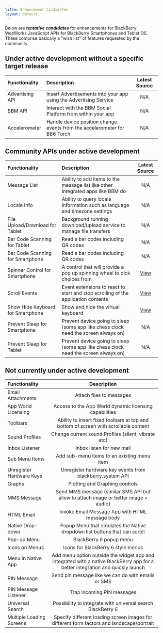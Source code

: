 ```yaml
---
title: Enhancement Candidates
layout: default
---
```



Below are _**tentative candidates**_ for enhancements for BlackBerry WebWorks JavaScript APIs for BlackBerry Smartphones and Tablet OS.  These comprise basically a "wish list" of features requested by the community.

## Under active development without a specific target release

 Functionality | Description | Latest Source
:------------|:------------|:-----------:
 Advertising API | Insert Advertisements into your app using the Advertising Service  | N/A  
 BBM API | Interact with the BBM Social Platform from within your app  | N/A  
 Accelerometer  | Handle device position change events from the accelerometer for BB6 Torch  | N/A   

## Community APIs under active development

Functionality | Description |  Latest Source 
:------------|:------------|:-----------:
 Message List | Ability to add items to the message list like other integrated apps like BBM do | N/A  
 Locale Info | Ability to query locale information such as language and timezone settings  | N/A  
 File Upload/Download for Tablet | Background running download/upload service to manage file transfers | N/A  
 Bar Code Scanning for Tablet | Read a bar codes including QR codes  | N/A  
 Bar Code Scanning for Smartphone | Read a bar codes including QR codes  | N/A  
 Spinner Control for Smartphone | A control that will provide a pop up spinning wheel to pick choices from  | [View](https://github.com/blackberry/WebWorks-Community-APIs/tree/master/Smartphone/SpinnerControl)
 Scroll Events | Event extensions to react to start and stop scrolling of the application contents | [View](https://github.com/blackberry/WebWorks-Community-APIs/tree/master/Smartphone/Screen) 
 Show Hide Keyboard for Smartphone | Show and hide the virtual keyboard | [View](https://github.com/blackberry/WebWorks-Community-APIs/tree/master/Smartphone/Screen) 
 Prevent Sleep for Smartphone | Prevent device going to sleep (some app like chess clock need the screen always on) | N/A
 Prevent Sleep for Tablet | Prevent device going to sleep (some app like chess clock need the screen always on) | N/A
 
 
## Not currently under active development

 Functionality | Description 
:------------|:------------:
 Email Attachments | Attach files to messages 
 App World Licensing | Access to the App World dynamic licensing capabilities 
 Toolbars | Ability to insert fixed toolbars at top and bottom of screen with scrollable content 
 Sound Profiles | Change current sound Profiles (silent, vibrate etc)
 Inbox Listener | Inbox listen for new mail 
 Sub Menu Items | Add sub-menu items to an existing menu item 
 Unregister Hardware Keys | Unregister hardware key events from blackberry.system API 
 Graphs | Plotting and Graphing controls 
 MMS Message | Send MMS message (similar SMS API but allow to attach image or better image + audio) 
 HTML Email | Invoke Email Message App with HTML message body 
 Native Drop-down | Popup Menu that emulates the Native dropdown list buttons that can scroll  
 Pop-up Menu | BlackBerry 6 popup menu  
 Icons on Menus | Icons for BlackBerry 6 style menus  
 Menu in Native App | Add menu option outside the widget app and integrated with a native BlackBerry app for a better integration and quickly launch 
 PIN Message | Send pin message like we can do with emails or SMS 
 PIN Message Listener | Trap incoming PIN messages 
 Universal Search | Possibility to integrate with universal search BlackBerry 6 
 Multiple Loading Screens | Specify different loading screen images for different form factors and landscape/portrait 
